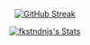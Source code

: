 <div align=center>
 
[![GitHub Streak](https://streak-stats.demolab.com/?user=DenverCoder1&theme=dark)](https://git.io/streak-stats)

[![fkstndnjs's Stats](https://github-readme-stats.vercel.app/api?username=fkstndnjs&show_icons=true&theme=highcontrast)](https://github.com/fkstndnjs?tab=repositories)
 
</div>
